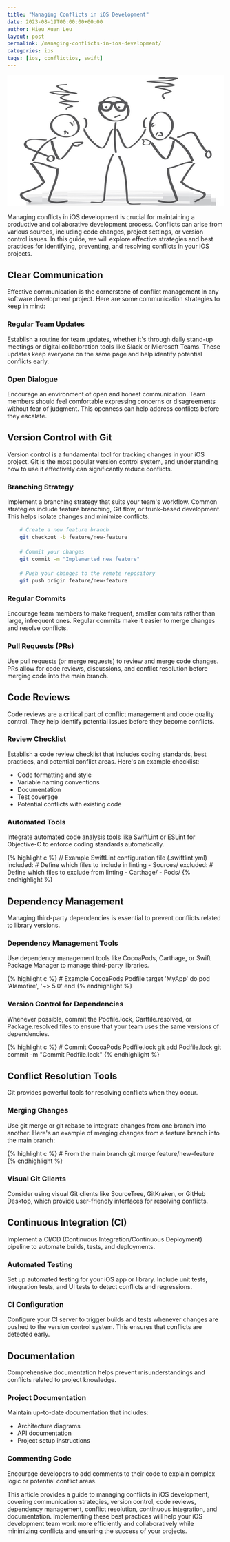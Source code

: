 ```yaml
---
title: "Managing Conflicts in iOS Development"
date: 2023-08-19T00:00:00+00:00
author: Hieu Xuan Leu
layout: post
permalink: /managing-conflicts-in-ios-development/
categories: ios
tags: [ios, conflictios, swift]
---
```

![alt](../assets/images/managing-conflicts-in-ios.jpeg)

Managing conflicts in iOS development is crucial for maintaining a productive and collaborative development process. Conflicts can arise from various sources, including code changes, project settings, or version control issues. In this guide, we will explore effective strategies and best practices for identifying, preventing, and resolving conflicts in your iOS projects.

## Clear Communication
Effective communication is the cornerstone of conflict management in any software development project. Here are some communication strategies to keep in mind:

### Regular Team Updates
Establish a routine for team updates, whether it's through daily stand-up meetings or digital collaboration tools like Slack or Microsoft Teams. These updates keep everyone on the same page and help identify potential conflicts early.

### Open Dialogue
Encourage an environment of open and honest communication. Team members should feel comfortable expressing concerns or disagreements without fear of judgment. This openness can help address conflicts before they escalate.

## Version Control with Git
Version control is a fundamental tool for tracking changes in your iOS project. Git is the most popular version control system, and understanding how to use it effectively can significantly reduce conflicts.

### Branching Strategy
Implement a branching strategy that suits your team's workflow. Common strategies include feature branching, Git flow, or trunk-based development. This helps isolate changes and minimize conflicts.

```sh
	# Create a new feature branch
	git checkout -b feature/new-feature

	# Commit your changes
	git commit -m "Implemented new feature"

	# Push your changes to the remote repository
	git push origin feature/new-feature
```

### Regular Commits
Encourage team members to make frequent, smaller commits rather than large, infrequent ones. Regular commits make it easier to merge changes and resolve conflicts.

### Pull Requests (PRs)
Use pull requests (or merge requests) to review and merge code changes. PRs allow for code reviews, discussions, and conflict resolution before merging code into the main branch.

## Code Reviews
Code reviews are a critical part of conflict management and code quality control. They help identify potential issues before they become conflicts.

### Review Checklist
Establish a code review checklist that includes coding standards, best practices, and potential conflict areas. Here's an example checklist:
* Code formatting and style
* Variable naming conventions
* Documentation
* Test coverage
* Potential conflicts with existing code

### Automated Tools
Integrate automated code analysis tools like SwiftLint or ESLint for Objective-C to enforce coding standards automatically.

{% highlight c %}
	// Example SwiftLint configuration file (.swiftlint.yml)
	included: # Define which files to include in linting
	- Sources/
	excluded: # Define which files to exclude from linting
	- Carthage/
	- Pods/
{% endhighlight %}

## Dependency Management
Managing third-party dependencies is essential to prevent conflicts related to library versions.

### Dependency Management Tools
Use dependency management tools like CocoaPods, Carthage, or Swift Package Manager to manage third-party libraries.

{% highlight c %}
	# Example CocoaPods Podfile
	target 'MyApp' do
	pod 'Alamofire', '~> 5.0'
	end
{% endhighlight %}

### Version Control for Dependencies
Whenever possible, commit the Podfile.lock, Cartfile.resolved, or Package.resolved files to ensure that your team uses the same versions of dependencies.

{% highlight c %}
	# Commit CocoaPods Podfile.lock
	git add Podfile.lock
	git commit -m "Commit Podfile.lock"
{% endhighlight %}

## Conflict Resolution Tools
Git provides powerful tools for resolving conflicts when they occur.

### Merging Changes
Use git merge or git rebase to integrate changes from one branch into another. Here's an example of merging changes from a feature branch into the main branch:

{% highlight c %}
	# From the main branch
	git merge feature/new-feature
{% endhighlight %}

### Visual Git Clients
Consider using visual Git clients like SourceTree, GitKraken, or GitHub Desktop, which provide user-friendly interfaces for resolving conflicts.

## Continuous Integration (CI)
Implement a CI/CD (Continuous Integration/Continuous Deployment) pipeline to automate builds, tests, and deployments.

### Automated Testing
Set up automated testing for your iOS app or library. Include unit tests, integration tests, and UI tests to detect conflicts and regressions.

### CI Configuration
Configure your CI server to trigger builds and tests whenever changes are pushed to the version control system. This ensures that conflicts are detected early.

## Documentation
Comprehensive documentation helps prevent misunderstandings and conflicts related to project knowledge.

### Project Documentation
Maintain up-to-date documentation that includes:
- Architecture diagrams
- API documentation
- Project setup instructions

### Commenting Code
Encourage developers to add comments to their code to explain complex logic or potential conflict areas.

This article provides a guide to managing conflicts in iOS development, covering communication strategies, version control, code reviews, dependency management, conflict resolution, continuous integration, and documentation. Implementing these best practices will help your iOS development team work more efficiently and collaboratively while minimizing conflicts and ensuring the success of your projects.